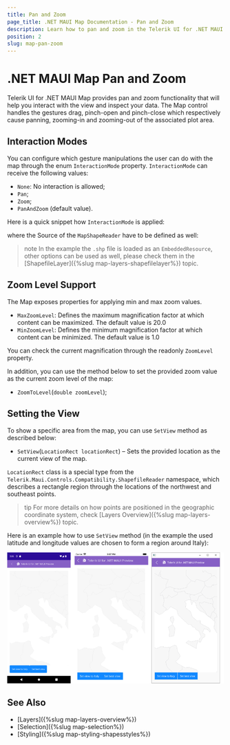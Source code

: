 ```yaml
---
title: Pan and Zoom
page_title: .NET MAUI Map Documentation - Pan and Zoom
description: Learn how to pan and zoom in the Telerik UI for .NET MAUI Map control.
position: 2
slug: map-pan-zoom
---
```


# .NET MAUI Map Pan and Zoom

Telerik UI for .NET MAUI Map provides pan and zoom functionality that will help you interact with the view and inspect your data. The Map control handles the gestures drag, pinch-open and pinch-close which respectively cause panning, zooming-in and zooming-out of the associated plot area.

## Interaction Modes

You can configure which gesture manipulations the user can do with the map through the enum `InteractionMode` property. `InteractionMode` can receive the following values:

* `None`: No interaction is allowed;
* `Pan`; 
* `Zoom`;
* `PanAndZoom` (default value).

Here is a quick snippet how `InteractionMode` is applied:

<snippet id='map-interaction-mode-xaml' />

where the Source of the `MapShapeReader` have to be defined as well:

<snippet id='map-interactionmode-settintsource' />

>note In the example the `.shp` file is loaded as an `EmbeddedResource`, other options can be used as well, please check them in the [ShapefileLayer]({%slug map-layers-shapefilelayer%}) topic.

## Zoom Level Support

The Map exposes properties for applying min and max zoom values.

* `MaxZoomLevel`: Defines the maximum magnification factor at which content can be maximized. The default value is 20.0
* `MinZoomLevel`: Defines the minimum magnification factor at which content can be minimized. The default value is 1.0

You can check the current magnification through the readonly `ZoomLevel` property.

<snippet id='map-zoom-level-xaml' />

In addition, you can use the method below to set the provided zoom value as the current zoom level of the map:

* `ZoomToLevel`(`double zoomLevel`);

## Setting the View

To show a specific area from the map, you can use `SetView` method as described below:

* `SetView`(`LocationRect locationRect`) – Sets the provided location as the current view of the map. 

`LocationRect` class is a special type from the `Telerik.Maui.Controls.Compatibility.ShapefileReader` namespace, which describes a rectangle region through the locations of the northwest and southeast points.  

>tip For more details on how points are positioned in the geographic coordinate system, check [Layers Overview]({%slug map-layers-overview%}) topic. 

Here is an example how to use `SetView` method (in the example the used latitude and longitude values are chosen to form a region around Italy):

<snippet id='map-setview-code' />

![.NET MAUI Map Set View](images/map_getbestview.png)

## See Also

- [Layers]({%slug map-layers-overview%})
- [Selection]({%slug map-selection%})
- [Styling]({%slug map-styling-shapesstyles%})
